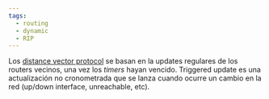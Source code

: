```yaml
---
tags:
  - routing
  - dynamic
  - RIP
---
```


Los [distance vector protocol](distance%20vector%20protocol.md)  se basan en la updates regulares de los routers vecinos, una vez los _timers_ hayan vencido. 
Triggered update es una actualización no cronometrada que se lanza cuando ocurre un cambio en la red (up/down interface, unreachable, etc).